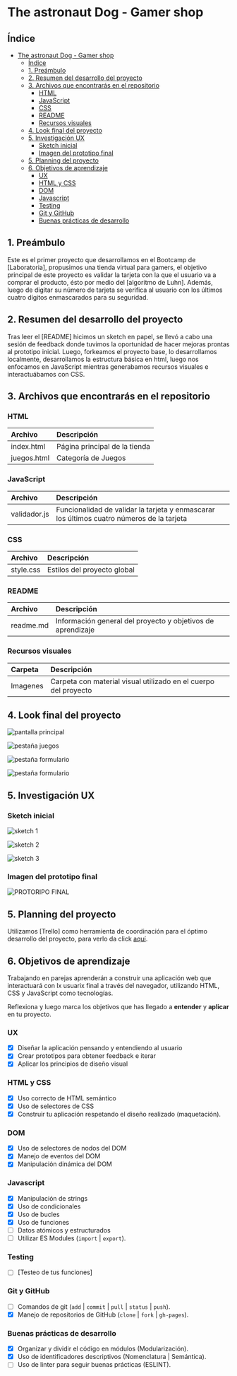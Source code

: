 # The astronaut Dog - Gamer shop

## Índice

- [The astronaut Dog - Gamer shop](#the-astronaut-dog---gamer-shop)
  - [Índice](#índice)
  - [1. Preámbulo](#1-preámbulo)
  - [2. Resumen del desarrollo del proyecto](#2-resumen-del-desarrollo-del-proyecto)
  - [3. Archivos que encontrarás en el repositorio](#3-archivos-que-encontrarás-en-el-repositorio)
    - [HTML](#html)
    - [JavaScript](#javascript)
    - [CSS](#css)
    - [README](#readme)
    - [Recursos visuales](#recursos-visuales)
  - [4. Look final del proyecto](#4-look-final-del-proyecto)
  - [5. Investigación UX](#5-investigación-ux)
    - [Sketch inicial](#sketch-inicial)
    - [Imagen del prototipo final](#imagen-del-prototipo-final)
  - [5. Planning del proyecto](#5-planning-del-proyecto)
  - [6. Objetivos de aprendizaje](#6-objetivos-de-aprendizaje)
    - [UX](#ux)
    - [HTML y CSS](#html-y-css)
    - [DOM](#dom)
    - [Javascript](#javascript-1)
    - [Testing](#testing)
    - [Git y GitHub](#git-y-github)
    - [Buenas prácticas de desarrollo](#buenas-prácticas-de-desarrollo)

## 1. Preámbulo

Este es el primer proyecto que desarrollamos en el Bootcamp de [Laboratoria], propusimos una tienda virtual para gamers, el objetivo principal de este proyecto es validar la tarjeta con la que el usuario va a comprar el producto, ésto por medio del [algoritmo de Luhn].
Además, luego de digitar su número de tarjeta se verifica al usuario con los últimos cuatro dígitos enmascarados para su seguridad.

## 2. Resumen del desarrollo del proyecto

Tras leer el [README] hicimos un sketch en papel, se llevó a cabo una sesión de feedback donde tuvimos la oportunidad de hacer mejoras prontas al prototipo inicial.
Luego, forkeamos el proyecto base, lo desarrollamos localmente, desarrollamos la estructura básica en html, luego nos enfocamos en JavaScript mientras generabamos recursos visuales e interactuábamos con CSS.

## 3. Archivos que encontrarás en el repositorio

### HTML

 | Archivo     | Descripción                   |
 | :---------- | :---------------------------- |
 | index.html  | Página principal de la tienda |
 | juegos.html | Categoría de Juegos           |



### JavaScript

| Archivo      | Descripción                                                                               |
| :----------- | :---------------------------------------------------------------------------------------- |
| validador.js | Funcionalidad de validar la tarjeta y enmascarar los últimos cuatro números de la tarjeta |

### CSS

| Archivo   | Descripción                 |
| :-------- | :-------------------------- |
| style.css | Estilos del proyecto global |

### README

| Archivo   | Descripción                                                 |
| :-------- | :---------------------------------------------------------- |
| readme.md | Información general del proyecto y objetivos de aprendizaje |


### Recursos visuales

| Carpeta  | Descripción                                                     |
| :------- | :-------------------------------------------------------------- |
| Imagenes | Carpeta con material visual utilizado en el cuerpo del proyecto |

## 4. Look final del proyecto

![pantalla principal](Imagenes/../src/Imagenes/pantallaPrincipal.png)

![pestaña juegos](Imagenes/../src/Imagenes/pantallaJuegos.png)

![pestaña formulario](Imagenes/../src/Imagenes/formulario.png)

![pestaña formulario](Imagenes/../src/Imagenes/Validacion.png)

## 5. Investigación UX

### Sketch inicial

![sketch 1](Imagenes/../src/Imagenes/Proto.png)

![sketch 2](Imagenes/../src/Imagenes/Proto1.png)

![sketch 3](Imagenes/../src/Imagenes/Proto2.png)

### Imagen del prototipo final

![PROTORIPO FINAL](src/Imagenes/pantallaPrincipal.png)


## 5. Planning del proyecto

Utilizamos [Trello] como herramienta de coordinación para el óptimo desarrollo del proyecto, para verlo da click [aquí](https://trello.com/b/15hGsGWG/validador).

## 6. Objetivos de aprendizaje

Trabajando en parejas aprenderán a construir una aplicación web que interactuará
con lx usuarix final a través del navegador, utilizando HTML, CSS y JavaScript
como tecnologías.

Reflexiona y luego marca los objetivos que has llegado a **entender** y
**aplicar** en tu proyecto.

### UX

* [x]  Diseñar la aplicación pensando y entendiendo al usuario
* [x]  Crear prototipos para obtener feedback e iterar
* [x]  Aplicar los principios de diseño visual

### HTML y CSS

* [x]  Uso correcto de HTML semántico
* [x]  Uso de selectores de CSS
* [x]  Construir tu aplicación respetando el diseño realizado (maquetación).

### DOM

* [x]  Uso de selectores de nodos del DOM
* [x]  Manejo de eventos del DOM
* [x]  Manipulación dinámica del DOM

### Javascript

* [x]  Manipulación de strings
* [x]  Uso de condicionales
* [x]  Uso de bucles
* [x]  Uso de funciones
* [ ]  Datos atómicos y estructurados
* [ ]  Utilizar ES Modules (`import` | `export`).

### Testing

* [ ] [Testeo de tus funciones]

### Git y GitHub

* [ ]  Comandos de git (`add` | `commit` | `pull` | `status` | `push`).
* [x]  Manejo de repositorios de GitHub (`clone` | `fork` | `gh-pages`).

### Buenas prácticas de desarrollo

* [x]  Organizar y dividir el código en módulos (Modularización).
* [x]  Uso de identificadores descriptivos (Nomenclatura | Semántica).
* [ ]  Uso de linter para seguir buenas prácticas (ESLINT).